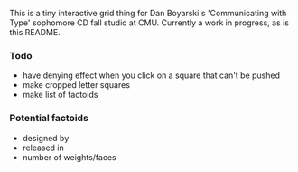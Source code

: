 This is a tiny interactive grid thing for Dan Boyarski's 'Communicating with Type' sophomore CD fall studio at CMU. Currently a work in progress, as is this README.

### Todo

* have denying effect when you click on a square that can't be pushed
* make cropped letter squares
* make list of factoids

### Potential factoids

* designed by
* released in
* number of weights/faces